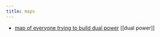 ```yaml
---
title: maps
---
```


- [map of everyone trying to build dual power](https://github.com/BSA-US/dual-power-app) [[dual power]]
